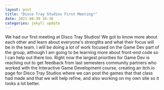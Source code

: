 ```yaml
---
layout: post
title: "Disco Tray Studios First Meeting!"
date: 2021-08-30 16:36
categories: jekyll update
---
```

We had our first meeting at Disco Tray Studios! We got to know more about each
other and learn about everyone's strengths and what their focus will be in the team.
I will be doing a lot of work focused on the Game Dev part of the group, although
I am going to be learning more about front-end code so I can help out there too.
Right now the largest priorities for Game Dev is reaching out to get feedback from
last semesters community partners who worked with the Interactive
Game Development course, creating an itch.io page for Disco Tray Studios where
we can post the games that that class had made and that we will help refine, and
also working on my own site so it looks a lot better.
